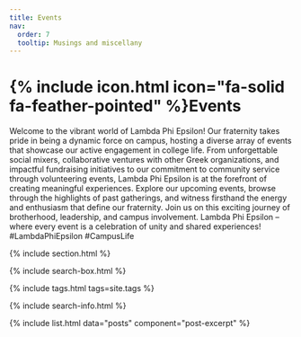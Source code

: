 ```yaml
---
title: Events
nav:
  order: 7
  tooltip: Musings and miscellany
---
```


# {% include icon.html icon="fa-solid fa-feather-pointed" %}Events

Welcome to the vibrant world of Lambda Phi Epsilon! Our fraternity takes pride in being a dynamic force on campus, hosting a diverse array of events that showcase our active engagement in college life. From unforgettable social mixers, collaborative ventures with other Greek organizations, and impactful fundraising initiatives to our commitment to community service through volunteering events, Lambda Phi Epsilon is at the forefront of creating meaningful experiences. Explore our upcoming events, browse through the highlights of past gatherings, and witness firsthand the energy and enthusiasm that define our fraternity. Join us on this exciting journey of brotherhood, leadership, and campus involvement. Lambda Phi Epsilon – where every event is a celebration of unity and shared experiences! #LambdaPhiEpsilon #CampusLife 

{% include section.html %}

{% include search-box.html %}

{% include tags.html tags=site.tags %}

{% include search-info.html %}

{% include list.html data="posts" component="post-excerpt" %}
